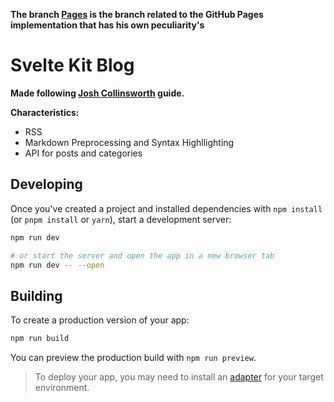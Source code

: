 
**The branch [Pages](https://github.com/BarbarianTarkus/svelte-blog/tree/pages) is the branch related to the GitHub Pages implementation that has his own peculiarity's**



# Svelte Kit Blog
**Made following [Josh Collinsworth](https://joshcollinsworth.com/blog/build-static-sveltekit-markdown-blog) guide.**

**Characteristics:**
* RSS
* Markdown Preprocessing and Syntax Highllighting
* API for posts and categories

## Developing

Once you've created a project and installed dependencies with `npm install` (or `pnpm install` or `yarn`), start a development server:

```bash
npm run dev

# or start the server and open the app in a new browser tab
npm run dev -- --open
```

## Building

To create a production version of your app:

```bash
npm run build
```

You can preview the production build with `npm run preview`.

> To deploy your app, you may need to install an [adapter](https://kit.svelte.dev/docs/adapters) for your target environment.
